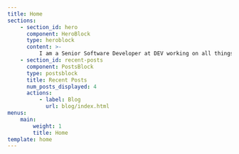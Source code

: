 ```yaml
---
title: Home
sections:
    - section_id: hero
      component: HeroBlock
      type: heroblock
      content: >-
          I am a Senior Software Developer at DEV working on all things DEV. I do not get along with spiders.
    - section_id: recent-posts
      component: PostsBlock
      type: postsblock
      title: Recent Posts
      num_posts_displayed: 4
      actions:
          - label: Blog
            url: blog/index.html
menus:
    main:
        weight: 1
        title: Home
template: home
---
```

